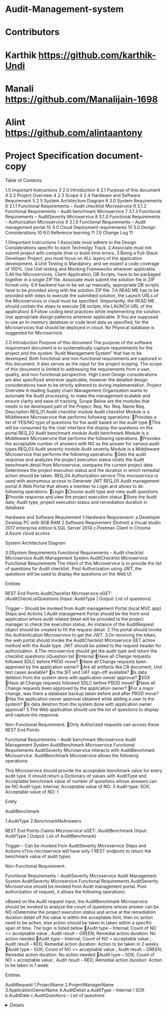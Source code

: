 # Audit-Management-system
# Contributors 
# Karthik https://github.com/karthik-Undi
# Manali https://github.com/Manalijain-1698
# Alint https://github.com/alintaantony

# Project Specification document-copy


Table of Contents

1.0	Important Instructions	3
2.0	Introduction	4
2.1	Purpose of this document	4
2.2	Project Overview	4
2.3	Scope	4
2.4	Hardware and Software Requirement	5
2.5	System Architecture Diagram	6
3.0	System Requirements	6
3.1.1	Functional Requirements – Audit checklist Microservice	6
3.1.2	Functional Requirements – Audit benchmark Microservice	7
3.1.3	Functional Requirements – AuditSeverity Microservice	8
3.1.4	Functional Requirements – Authorization Microservice	9
3.1.5	Functional Requirements – Audit management portal	10
4.0	Cloud Deployment requirements	10
5.0	Design Considerations	10
6.0	Reference learning	11
7.0	Change Log	11














1.0Important Instructions
1.Associate must adhere to the Design Considerations specific to each Technolgy Track.
2.Associate must not submit project with compile-time or build-time errors.
3.Being a Full-Stack Developer Project, you must focus on ALL layers of the application development.
4.Unit Testing is Mandatory, and we expect a code coverage of 100%. Use Unit testing and Mocking Frameworks wherever applicable.
5.All the Microservices, Client Application, DB Scripts, have to be packaged together in a single ZIP file. Associate must submit the solution file in ZIP format only.
6.If backend has to be set up manually, appropriate DB scripts have to be provided along with the solution ZIP file.
7.A READ ME has to be provided with steps to execute the submitted solution, the Launch URLs of the Microservices in cloud must be specified.
(Importantly, the READ ME should contain the steps to execute DB scripts, the LAUNCH URL of the application)
8.Follow coding best practices while implementing the solution. Use appropriate design patterns wherever applicable.
9.You are supposed to use an In-memory database or code level data as specified, for the Microservices that should be deployed in cloud. No Physical database is suggested for Microservice.














2.0
Introduction
Purpose of this document
The purpose of the software requirement document is to systematically capture requirements for the project and the system “Audit Management System” that has to be developed. Both functional and non-functional requirements are captured in this document. It also serves as the input for the project scoping. 
The scope of this document is limited to addressing the requirements from a user, quality, and non-functional perspective. 
High Level Design considerations are also specificed wherever applicable, however the detailed design considerations have to be strictly adhered to during implementation.
Project Overview
A leading Supply chain Management Organization wants to automate the Audit processing, to make the management scalable and ensure clarity and ease of tracking.
Scope
Below are the modules that needs to be developed part of the Project:
Req. No.	Req. Name	Req. Description
REQ_01	Audit checklist module	Audit checklist Module is a Middleware Microservice that performs following operations:
Provides a list of YES/NO type of questions for the audit based on the audit type
This will be consumed by the User interface the display the questions on the portal
REQ_02	Audit benchmark module	Audit benchmark Module is a Middleware Microservice that performs the following operations:
Provides the acceptable number of answers with NO as the answer for various audit types
REQ_03	Audit severity  module	Audit severity Module is a Middleware Microservice that performs the following operations:
Gets the audit response and analyzes the project execution status
oGets the Audit benchmark detail from Microservice, compares the current project data. Determines the project execution status and the duration in which remedial action should be taken.
REQ_04	Authorization service	This microservice is used with anonymous access to Generate JWT
REQ_05	Audit management portal	A Web Portal that allows a member to Login and allows to do following operations:
Login
Choose audit type and view audit questions
Provide response and view the project execution status
Store the Audit date, Audit type, project execution status and remediation duration in database

Hardware and Software Requirement
1.Hardware Requirement:
a.Developer Desktop PC with 8GB RAM
2.Software Requirement (Dotnet)
a.Visual studio 2017 enterprise edition
b.SQL Server 2014
c.Postman Client in Chrome
d.Azure cloud access



System Architecture Diagram


3.0System Requirements
Functional Requirements – Audit checklist Microservice
Audit Management System
	AuditChecklist Microservice
Functional Requirements 
The intent of this Microservice is to provide the list of questions for Audit checklist. Post Authorization using JWT, the questions will be used to display the questions on the Web UI

Entities

REST End Points
AuditChecklist Microservice
oGET: /AuditCheckListQuestions (Input: AuditType | Output: List of questions)

Trigger – Should be invoked from Audit management Portal (local MVC app)
Steps and Actions
1.Audit management Portal should be the front-end application where audit related detail will be provided to the project manager to check the execution status. An instance of the AuditRequest object should be created to fill the request detail.
2.The portal should invoke the Authentication Microservice to get the JWT.
3.On receiving the token, the web portal should invoke the AuditChecklist Microservice GET action method with the Audit type. JWT should be added to the request header for authorization.
4.The microservice should get the audit type and return the checklist questions
oQuestion list 
Internal
Have all Change requests followed SDLC before PROD move?
Have all Change requests been approved by the application owner?
Are all artifacts like CR document, Unit test cases available?
Is the SIT and UAT sign-off available?
Is data deletion from the system done with application owner approval?
SOX
Have all Change requests followed SDLC before PROD move?
Have all Change requests been approved by the application owner?
For a major change, was there a database backup taken before and after PROD move?
Has the application owner approval obtained while adding a user to the system?
Is data deletion from the system done with application owner approval?
5.The Web application should use the list of questions to display and capture the response.

Non-Functional Requirement:
Only Authorized requests can access these REST End Points

Functional Requirements – Audit benchmark Microservice
Audit Management System
	AuditBenchmark Microservice
Functional Requirements 
AuditSeverity Microservice interacts with AuditBenchmark Microservice. AuditBenchmark Microservice allows the following operations:

This Microservice should provide the acceptable benchmark value for every audit type. It should return a Dictionary of values with AuditType and Acceptable benchmark value of number of questions whose answers can be NO
Audit type: Internal; Acceptable value of NO: 3
Audit type: SOX; Acceptable value of NO: 1

Entity

AuditBenchmark

1.AuditType
<Type of audit>
2.BenchmarkNoAnswers
<Acceptable Number of questions whose answer is NO>

REST End Points
Claims Microservice
oGET: /AuditBenchmark (Input: AuditType | Output: List of AuditBenchmark)

Trigger – Can be invoked from AuditSeverity Microservice
Steps and Actions
oThis microservice will have only 1 REST endpoint to return the benchmark value of audit types

Non-Functional Requirement:

Functional Requirements – AuditSeverity Microservice
Audit Management System
	AuditSeverity Microservice
Functional Requirements 
AuditSeverity Microservice should be invoked from Audit management portal. Post authorization of request, it allows the following operations:

oBased on the Audit request input, the AuditBenchmark Microservice should be invoked to analyze the count of questions whose answer can be NO
oDetermine the project execution status and arrive at the remediation duration detail
oIf the value is within the acceptable limit, then no action need to be action, else action should be taken in taken within a specific span of time. The logic is listed below
Audit type – Internal; Count of NO <= acceptable value ; Audit result – GREEN; Remedial action duration: No action needed
Audit type – Internal; Count of NO > acceptable value ; Audit result – RED;  Remedial action duration: Action to be taken in 2 weeks
Audit type – SOX; Count of NO <= acceptable value ; Audit result – GREEN; Remedial action duration: No action needed
Audit type – SOX; Count of NO > acceptable value ; Audit result – RED; Remedial action duration: Action to be taken in 1 week

Entities

AuditRequest
1.ProjectName
<Project on which audit is conducted>
2.ProjectManagerName
<Project manager name>
3.ApplicationOwnerName
<Application owner name>
4.AuditDetail
a.AuditType – Internal / SOX
b.AuditDate
c.AuditQuestions – List of questions
<Details of Audit>


AuditResponse

1.AuditId
<A random number generated to identify the Audit>
2.ProjectExecutionStatus
<The audit result on project execution>
3.RemedialActionDuration
<Duration by which the remedial action should be taken>

REST End Points
AuditSeverity Microservice
oPOST: /ProjectExecutionStatus (Input: AuditRequest | Output: AuditResponse)

Trigger – Can be invoked from Audit management portal
Steps and Actions
oThe portal should invoke the Authentication Microservice to get the JWT.
oThe answers to the audit checklist questions along with the basic project information will be filled in the AuditRequest object. This will be sent as input to the AuditSeverity Microservice
oAuditSeverity microservice should interact with AuditBenchmark service
oThe response from AuditSeverity Microservice along with the basic project information will be stored in the database thru the Web application
Non-Functional Requirement:
Only Authorized requests can access these REST End Points

Functional Requirements – Authorization Microservice
Audit Management System
	Authorization Microservice
Security Requirements 
oCreate JWT
oHave the token expired after specific amount of time say 30 minutes
oHas anonymous access to get the token detail
  

Functional Requirements – Audit management portal
Audit Management System
	Audit management Portal
Client Portal Requirements 
oAudit management Portal  must allow a member to Login. Once successfully logged in, the member do the following operations:
oChoose the audit type to view the list of audit checklist questions
oLet the project manager provide answers to the questions
oInvoke the AuditSeverity Microservice to determine the project execution status
oDisplay the result on the Web UI
oThe audit request detail along with the project execution status and remedial action duration should be saved to the database
oEach of the above operations will reach out to the middleware Microservices that are hosted in cloud.

4.0Cloud Deployment requirements
All the Microservices must be deployed in Cloud
All the Microservices must be independently deployable. They have to use In-memory database or data in the application wherever applicable
The Microservices has to be dockerized and these containers must be hosted in Cloud using CI/CD pipelines
The containers have to be orchestrated using Azure Kubernetes Services.
These services must be consumed from an MVC app running in a local environment.
5.0Design Considerations
Java and Dotnet specific design considerations are attached here. These design specifications, technology features have to be strictly adhered to.



